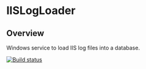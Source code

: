 # IISLogLoader

## Overview 

Windows service to load IIS log files into a database.  

[![Build status](https://ci.appveyor.com/api/projects/status/jp4yorvc3sx496f6?svg=true)](https://ci.appveyor.com/project/mrsalmon1976/iislogloader)



